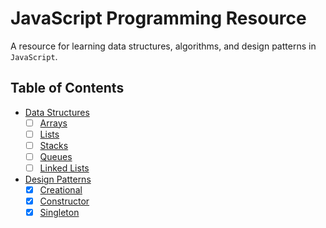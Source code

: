 # JavaScript Programming Resource
A resource for learning data structures, algorithms, and design patterns in `JavaScript`. 

## Table of Contents

- [Data Structures](/content/data-structures)
  - [ ] [Arrays](/content/data-structures/arrays.md)
  - [ ] [Lists](/content/data-structures/lists.md)
  - [ ] [Stacks](/content/data-structures/stack.md)
  - [ ] [Queues](/content/data-structures/queue.md)
  - [ ] [Linked Lists](/content/data-structures/linked-lists.md)
- [Design Patterns](/content/design-patterns)
  - [x] [Creational](/content/design-patterns/creational.md)
  - [x] [Constructor](/content/design-patterns/constructor.md)
  - [x] [Singleton](/content/design-patterns/singleton.md)
